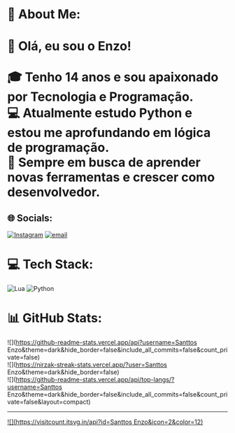 # 💫 About Me:
# 👋 Olá, eu sou o Enzo!<br><br>🎓 Tenho **14 anos** e sou apaixonado por **Tecnologia e Programação**.  <br>💻 Atualmente estudo **Python** e estou me aprofundando em lógica de programação.  <br>🌱 Sempre em busca de aprender novas ferramentas e crescer como desenvolvedor.  


## 🌐 Socials:
[![Instagram](https://img.shields.io/badge/Instagram-%23E4405F.svg?logo=Instagram&logoColor=white)](https://instagram.com/santtos___7) [![email](https://img.shields.io/badge/Email-D14836?logo=gmail&logoColor=white)](mailto:enzorodrigues4002@gmail.com) 

# 💻 Tech Stack:
![Lua](https://img.shields.io/badge/lua-%232C2D72.svg?style=for-the-badge&logo=lua&logoColor=white) ![Python](https://img.shields.io/badge/python-3670A0?style=for-the-badge&logo=python&logoColor=ffdd54)
# 📊 GitHub Stats:
![](https://github-readme-stats.vercel.app/api?username=Santtos Enzo&theme=dark&hide_border=false&include_all_commits=false&count_private=false)<br/>
![](https://nirzak-streak-stats.vercel.app/?user=Santtos Enzo&theme=dark&hide_border=false)<br/>
![](https://github-readme-stats.vercel.app/api/top-langs/?username=Santtos Enzo&theme=dark&hide_border=false&include_all_commits=false&count_private=false&layout=compact)

---
[![](https://visitcount.itsvg.in/api?id=Santtos Enzo&icon=2&color=12)](https://visitcount.itsvg.in)

<!-- Proudly created with GPRM ( https://gprm.itsvg.in ) -->
